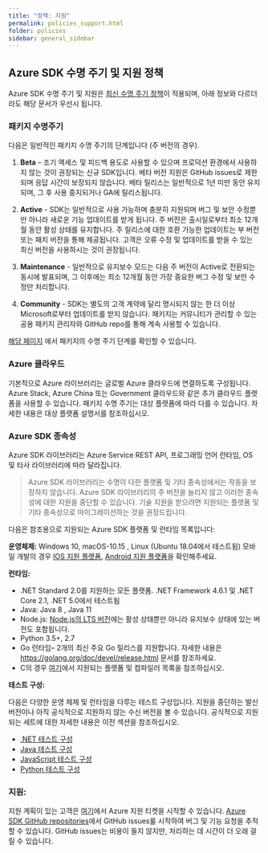 ```yaml
---
title: "정책: 지원"
permalink: policies_support.html
folder: policies
sidebar: general_sidebar
---
```


## **Azure SDK 수명 주기 및 지원 정책**

Azure SDK 수명 주기 및 지원은 [최신 수명 주기 정책](https://docs.microsoft.com/ko-kr/lifecycle/policies/modern)이 적용되며, 아래 정보와 다르더라도 해당 문서가 우선시 됩니다.

### **패키지 수명주기**

다음은 일반적인 패키지 수명 주기의 단계입니다 (주 버전의 경우).

1. **Beta** – 조기 액세스 및 피드백 용도로 사용할 수 있으며 프로덕션 환경에서 사용하지 않는 것이 권장되는 신규 SDK입니다.
   베타 버전 지원은 GitHub issues로 제한되며 응답 시간이 보장되지 않습니다. 베타 릴리스는 일반적으로 1년 미만 동안 유지되며, 그 후 사용 중지되거나 GA에 릴리스됩니다.

2. **Active** - SDK는 일반적으로 사용 가능하며 충분히 지원되며 버그 및 보안 수정뿐만 아니라 새로운 기능 업데이트를 받게 됩니다.
   주 버전은 출시일로부터 최소 12개월 동안 활성 상태를 유지합니다. 주 릴리스에 대한 호환 가능한 업데이트는 부 버전 또는 패치 버전을 통해 제공됩니다.
   고객은 오류 수정 및 업데이트를 받을 수 있는 최신 버전을 사용하시는 것이 권장됩니다.

3. **Maintenance** - 일반적으로 유지보수 모드는 다음 주 버전이 Active로 전환되는 동시에 발표되며,
   그 이후에는 최소 12개월 동안 가장 중요한 버그 수정 및 보안 수정만 처리합니다.

4. **Community** - SDK는 별도의 고객 계약에 달리 명시되지 않는 한 더 이상 Microsoft로부터 업데이트를 받지 않습니다.
   패키지는 커뮤니티가 관리할 수 있는 공용 패키지 관리자와 GitHub repo를 통해 계속 사용할 수 있습니다.

[해당 페이지](https://azure.github.io/azure-sdk/releases/latest/index.html) 에서 패키지의 수명 주기 단계를 확인할 수 있습니다.

### **Azure 클라우드**

기본적으로 Azure 라이브러리는 글로벌 Azure 클라우드에 연결하도록 구성됩니다.
Azure Stack, Azure China 또는 Government 클라우드와 같은 추가 클라우드 플랫폼을 사용할 수 있습니다.
패키지 수명 주기는 대상 플랫폼에 따라 다를 수 있습니다. 자세한 내용은 대상 플랫폼 설명서를 참조하십시오.

### **Azure SDK 종속성**

Azure SDK 라이브러리는 Azure Service REST API, 프로그래밍 언어 런타임, OS 및 타사 라이브러리에 따라 달라집니다.

> Azure SDK 라이브러리는 수명이 다한 플랫폼 및 기타 종속성에서는 작동을 보장하지 않습니다. Azure SDK 라이브러리의 주 버전을 늘리지 않고 이러한 종속성에 대한 지원을 중단할 수 있습니다. 기술 지원을 받으려면 지원되는 플랫폼 및 기타 종속성으로 마이그레이션하는 것을 권장드립니다.

다음은 참조용으로 지원되는 Azure SDK 플랫폼 및 런타임 목록입니다:

**운영체제:** Windows 10, macOS-10.15 , Linux (Ubuntu 18.04에서 테스트됨)
모바일 개발의 경우 [IOS 지원 플랫폼](https://azure.github.io/azure-sdk/ios_design.html#ios-library-support), [Android 지원 플랫폼](https://azure.github.io/azure-sdk/android_design.html)을 확인해주세요.

**런타임:**

- .NET Standard 2.0를 지원하는 모든 플랫폼. .NET Framework 4.6.1 및 .NET Core 2.1, .NET 5.0에서 테스트됨
- Java: Java 8 , Java 11
- Node.js: [Node.js의 LTS 버전](https://nodejs.org/ko/about/releases/)에는 활성 상태뿐만 아니라 유지보수 상태에 있는 버전도 포함됩니다.
- Python 3.5+, 2.7
- Go 런타임– 2개의 최신 주요 Go 릴리스를 지원합니다. 자세한 내용은 https://golang.org/doc/devel/release.html 문서를 참조하세요.
- C의 경우 [여기](https://azure.github.io/azure-sdk-korean/clang_design.html)에서 지원되는 플랫폼 및 컴파일러 목록을 참조하십시오.

**테스트 구성:**

다음은 다양한 운영 체제 및 런타임을 다루는 테스트 구성입니다. 지원을 중단하는 발신 버전이나 아직 공식적으로 지원하지 않는 수신 버전을 볼 수 있습니다. 공식적으로 지원되는 세트에 대한 자세한 내용은 이전 섹션을 참조하십시오.

- [.NET 테스트 구성](https://github.com/Azure/azure-sdk-for-java/blob/main/eng/pipelines/templates/stages/platform-matrix.json)
- [Java 테스트 구성](https://github.com/Azure/azure-sdk-for-java/blob/main/eng/pipelines/templates/stages/platform-matrix.json)
- [JavaScript 테스트 구성](https://github.com/Azure/azure-sdk-for-js/blob/main/eng/pipelines/templates/stages/platform-matrix.json)
- [Python 테스트 구성](https://github.com/Azure/azure-sdk-for-python/blob/main/eng/pipelines/templates/stages/platform-matrix.json)

### **지원**:

지원 계획이 있는 고객은 [여기](https://azure.microsoft.com/ko-kr/support/create-ticket/)에서 Azure 지원 티켓을 시작할 수 있습니다.
[Azure SDK GitHub repositories](https://github.com/Azure/azure-sdk/blob/main/README.md)에서 GitHub issues룰 시작하여 버그 및 기능 요청을 추적할 수 있습니다. GitHub issues는 비용이 들지 않지만, 처리하는 데 시간이 더 오래 걸릴 수 있습니다.
